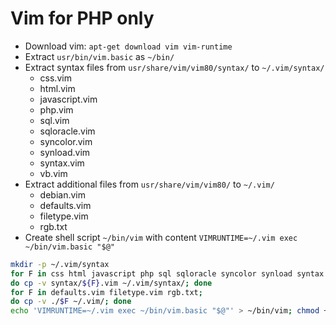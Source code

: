 # Vim for PHP only

- Download vim: `apt-get download vim vim-runtime`
- Extract `usr/bin/vim.basic` as `~/bin/`
- Extract syntax files from `usr/share/vim/vim80/syntax/` to `~/.vim/syntax/`
  - css.vim
  - html.vim
  - javascript.vim
  - php.vim
  - sql.vim
  - sqloracle.vim
  - syncolor.vim
  - synload.vim
  - syntax.vim
  - vb.vim
- Extract additional files from `usr/share/vim/vim80/` to `~/.vim/`
  - debian.vim
  - defaults.vim
  - filetype.vim
  - rgb.txt
- Create shell script `~/bin/vim` with content `VIMRUNTIME=~/.vim exec ~/bin/vim.basic "$@"`

```bash
mkdir -p ~/.vim/syntax
for F in css html javascript php sql sqloracle syncolor synload syntax vb;
do cp -v syntax/${F}.vim ~/.vim/syntax/; done
for F in defaults.vim filetype.vim rgb.txt;
do cp -v ./$F ~/.vim/; done
echo 'VIMRUNTIME=~/.vim exec ~/bin/vim.basic "$@"' > ~/bin/vim; chmod +x ~/bin/vim
```
